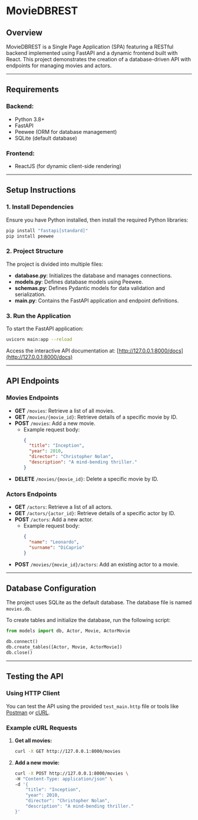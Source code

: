 # MovieDBREST

## Overview
MovieDBREST is a Single Page Application (SPA) featuring a RESTful backend implemented using FastAPI and a dynamic frontend built with React. This project demonstrates the creation of a database-driven API with endpoints for managing movies and actors.

---

## Requirements

### Backend:
- Python 3.8+
- FastAPI
- Peewee (ORM for database management)
- SQLite (default database)

### Frontend:
- ReactJS (for dynamic client-side rendering)

---

## Setup Instructions

### 1. Install Dependencies
Ensure you have Python installed, then install the required Python libraries:
```bash
pip install "fastapi[standard]"
pip install peewee
```

### 2. Project Structure
The project is divided into multiple files:

- **database.py**: Initializes the database and manages connections.
- **models.py**: Defines database models using Peewee.
- **schemas.py**: Defines Pydantic models for data validation and serialization.
- **main.py**: Contains the FastAPI application and endpoint definitions.

### 3. Run the Application
To start the FastAPI application:

```bash
uvicorn main:app --reload
```

Access the interactive API documentation at: [http://127.0.0.1:8000/docs](http://127.0.0.1:8000/docs)

---

## API Endpoints

### Movies Endpoints
- **GET** `/movies`: Retrieve a list of all movies.
- **GET** `/movies/{movie_id}`: Retrieve details of a specific movie by ID.
- **POST** `/movies`: Add a new movie.
  - Example request body:
    ```json
    {
      "title": "Inception",
      "year": 2010,
      "director": "Christopher Nolan",
      "description": "A mind-bending thriller."
    }
    ```
- **DELETE** `/movies/{movie_id}`: Delete a specific movie by ID.

### Actors Endpoints
- **GET** `/actors`: Retrieve a list of all actors.
- **GET** `/actors/{actor_id}`: Retrieve details of a specific actor by ID.
- **POST** `/actors`: Add a new actor.
  - Example request body:
    ```json
    {
      "name": "Leonardo",
      "surname": "DiCaprio"
    }
    ```
- **POST** `/movies/{movie_id}/actors`: Add an existing actor to a movie.

---

## Database Configuration

The project uses SQLite as the default database. The database file is named `movies.db`.

To create tables and initialize the database, run the following script:

```python
from models import db, Actor, Movie, ActorMovie

db.connect()
db.create_tables([Actor, Movie, ActorMovie])
db.close()
```

---

## Testing the API

### Using HTTP Client
You can test the API using the provided `test_main.http` file or tools like [Postman](https://www.postman.com/) or [cURL](https://curl.se/).

### Example cURL Requests

1. **Get all movies:**
    ```bash
    curl -X GET http://127.0.0.1:8000/movies
    ```

2. **Add a new movie:**
    ```bash
    curl -X POST http://127.0.0.1:8000/movies \
    -H "Content-Type: application/json" \
    -d '{
        "title": "Inception",
        "year": 2010,
        "director": "Christopher Nolan",
        "description": "A mind-bending thriller."
    }'
    ```



